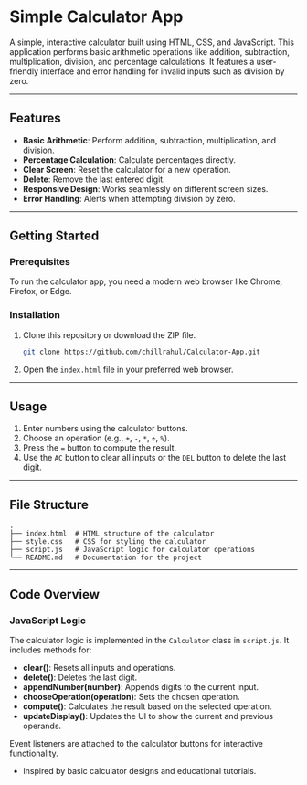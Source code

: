 # Simple Calculator App

A simple, interactive calculator built using HTML, CSS, and JavaScript. This application performs basic arithmetic operations like addition, subtraction, multiplication, division, and percentage calculations. It features a user-friendly interface and error handling for invalid inputs such as division by zero.

---

## Features

- **Basic Arithmetic**: Perform addition, subtraction, multiplication, and division.
- **Percentage Calculation**: Calculate percentages directly.
- **Clear Screen**: Reset the calculator for a new operation.
- **Delete**: Remove the last entered digit.
- **Responsive Design**: Works seamlessly on different screen sizes.
- **Error Handling**: Alerts when attempting division by zero.

---



## Getting Started

### Prerequisites

To run the calculator app, you need a modern web browser like Chrome, Firefox, or Edge.

### Installation

1. Clone this repository or download the ZIP file.
   ```bash
   git clone https://github.com/chillrahul/Calculator-App.git
   ```

2. Open the `index.html` file in your preferred web browser.

---

## Usage

1. Enter numbers using the calculator buttons.
2. Choose an operation (e.g., `+`, `-`, `*`, `÷`, `%`).
3. Press the `=` button to compute the result.
4. Use the `AC` button to clear all inputs or the `DEL` button to delete the last digit.

---

## File Structure

```
.
├── index.html  # HTML structure of the calculator
├── style.css   # CSS for styling the calculator
├── script.js   # JavaScript logic for calculator operations
└── README.md   # Documentation for the project
```

---

## Code Overview

### JavaScript Logic

The calculator logic is implemented in the `Calculator` class in `script.js`. It includes methods for:

- **clear()**: Resets all inputs and operations.
- **delete()**: Deletes the last digit.
- **appendNumber(number)**: Appends digits to the current input.
- **chooseOperation(operation)**: Sets the chosen operation.
- **compute()**: Calculates the result based on the selected operation.
- **updateDisplay()**: Updates the UI to show the current and previous operands.

Event listeners are attached to the calculator buttons for interactive functionality.



- Inspired by basic calculator designs and educational tutorials.
